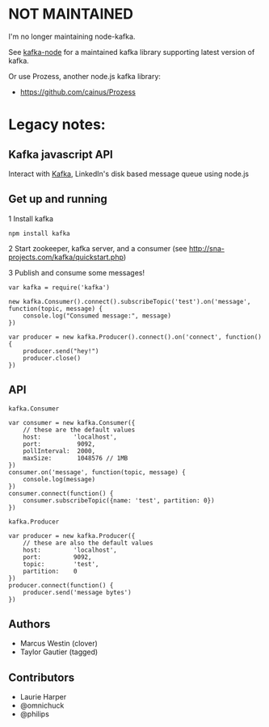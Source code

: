 NOT MAINTAINED
==============

I'm no longer maintaining node-kafka.

See [kafka-node](https://github.com/SOHU-Co/kafka-node) for a maintained kafka library supporting latest version of kafka.

Or use Prozess, another node.js kafka library:
- https://github.com/cainus/Prozess


Legacy notes:
=============

Kafka javascript API
-----------------------
Interact with [Kafka](http://sna-projects.com/kafka/), LinkedIn's disk based message queue using node.js

Get up and running
------------------

 1 Install kafka

	npm install kafka

 2 Start zookeeper, kafka server, and a consumer (see http://sna-projects.com/kafka/quickstart.php)

 3 Publish and consume some messages!

	var kafka = require('kafka')
	
	new kafka.Consumer().connect().subscribeTopic('test').on('message', function(topic, message) {
		console.log("Consumed message:", message)
	})
	
	var producer = new kafka.Producer().connect().on('connect', function() {
		producer.send("hey!")
		producer.close()
	})

API
---

`kafka.Consumer`

	var consumer = new kafka.Consumer({
		// these are the default values
		host:         'localhost',
		port:          9092,
		pollInterval:  2000,
		maxSize:       1048576 // 1MB
	})
    consumer.on('message', function(topic, message) { 
        console.log(message)
    })
	consumer.connect(function() {
        consumer.subscribeTopic({name: 'test', partition: 0})
    })

`kafka.Producer`

	var producer = new kafka.Producer({
		// these are also the default values
		host:         'localhost',
		port:         9092,
		topic:        'test',
		partition:    0
	})
	producer.connect(function() {
		producer.send('message bytes')
	})

Authors
-------

- Marcus Westin (clover)
- Taylor Gautier (tagged)

Contributors
------------

- Laurie Harper
- @omnichuck
- @philips
